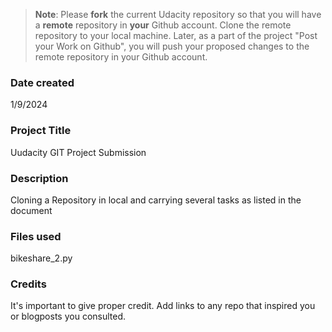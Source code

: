 >**Note**: Please **fork** the current Udacity repository so that you will have a **remote** repository in **your** Github account. Clone the remote repository to your local machine. Later, as a part of the project "Post your Work on Github", you will push your proposed changes to the remote repository in your Github account.

### Date created
1/9/2024

### Project Title
Uudacity GIT Project Submission

### Description
Cloning a Repository in local and carrying several tasks as listed in the document

### Files used
bikeshare_2.py

### Credits
It's important to give proper credit. Add links to any repo that inspired you or blogposts you consulted.

